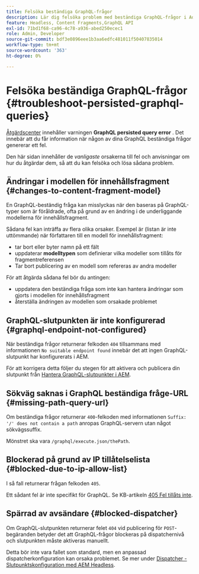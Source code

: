 ```yaml
---
title: Felsöka beständiga GraphQL-frågor
description: Lär dig felsöka problem med beständiga GraphQL-frågor i Adobe Experience Manager as a Cloud Service.
feature: Headless, Content Fragments,GraphQL API
exl-id: 71bd1f68-ca96-4c78-a936-abed250ecec1
role: Admin, Developer
source-git-commit: bdf3e0896eee1b3aa6edfc481011f50407835014
workflow-type: tm+mt
source-wordcount: '363'
ht-degree: 0%

---
```


# Felsöka beständiga GraphQL-frågor {#troubleshoot-persisted-graphql-queries}

[Åtgärdscenter](/help/operations/actions-center.md) innehåller varningen **GraphQL persisted query error** . Det innebär att du får information när någon av dina GraphQL beständiga frågor genererar ett fel.

Den här sidan innehåller de *vanligaste* orsakerna till fel och anvisningar om hur du åtgärdar dem, så att du kan felsöka och lösa sådana problem.

## Ändringar i modellen för innehållsfragment {#changes-to-content-fragment-model}

En GraphQL-beständig fråga kan misslyckas när den baseras på GraphQL-typer som är föråldrade, ofta på grund av en ändring i de underliggande modellerna för innehållsfragment.

Sådana fel kan inträffa av flera olika orsaker. Exempel är (listan är inte uttömmande) när författaren till en modell för innehållsfragment:

* tar bort eller byter namn på ett fält
* uppdaterar **modelltypen** som definierar vilka modeller som tillåts för fragmentreferensen
* Tar bort publicering av en modell som refereras av andra modeller

För att åtgärda sådana fel bör du antingen:

* uppdatera den beständiga fråga som inte kan hantera ändringar som gjorts i modellen för innehållsfragment
* återställa ändringen av modellen som orsakade problemet

## GraphQL-slutpunkten är inte konfigurerad {#graphql-endpoint-not-configured}

När beständiga frågor returnerar felkoden `404` tillsammans med informationen `No suitable endpoint found` innebär det att ingen GraphQL-slutpunkt har konfigurerats i AEM.

För att korrigera detta följer du stegen för att aktivera och publicera din slutpunkt från [Hantera GraphQL-slutpunkter i AEM](/help/headless/graphql-api/graphql-endpoint.md).

## Sökväg saknas i GraphQL beständiga fråge-URL {#missing-path-query-url}

Om beständiga frågor returnerar `400`-felkoden med informationen `Suffix: '/' does not contain a path` anropas GraphQL-servern utan något sökvägssuffix.

Mönstret ska vara `/graphql/execute.json/thePath`.

## Blockerad på grund av IP tillåtelselista {#blocked-due-to-ip-allow-list}

I så fall returnerar frågan felkoden `405`.

Ett sådant fel är inte specifikt för GraphQL. Se KB-artikeln [405 Fel tillåts inte](https://experienceleague.adobe.com/en/docs/experience-cloud-kcs/kbarticles/ka-20824).

## Spärrad av avsändare {#blocked-dispatcher}

Om GraphQL-slutpunkten returnerar felet `404` vid publicering för `POST`-begäranden betyder det att GraphQL-frågor blockeras på dispatchernivå och slutpunkten måste aktiveras manuellt.

Detta bör inte vara fallet som standard, men en anpassad dispatcherkonfiguration kan orsaka problemet. Se mer under [Dispatcher - Slutpunktskonfiguration med AEM Headless](/help/headless/deployment/dispatcher.md).
